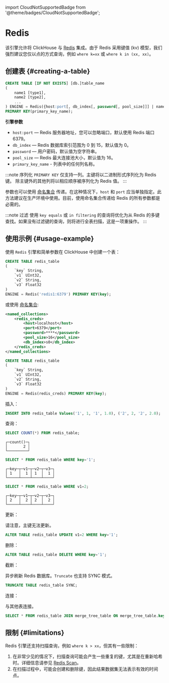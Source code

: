import CloudNotSupportedBadge from '@theme/badges/CloudNotSupportedBadge';

# Redis

<CloudNotSupportedBadge/>

该引擎允许将 ClickHouse 与 [Redis](https://redis.io/) 集成。由于 Redis 采用键值 (kv) 模型，我们强烈建议您仅以点的方式查询，例如 `where k=xx` 或 `where k in (xx, xx)`。

## 创建表 {#creating-a-table}

```sql
CREATE TABLE [IF NOT EXISTS] [db.]table_name
(
    name1 [type1],
    name2 [type2],
    ...
) ENGINE = Redis({host:port[, db_index[, password[, pool_size]]] | named_collection[, option=value [,..]] })
PRIMARY KEY(primary_key_name);
```

**引擎参数**

- `host:port` — Redis 服务器地址，您可以忽略端口，默认使用 Redis 端口 6379。
- `db_index` — Redis 数据库索引范围为 0 到 15，默认值为 0。
- `password` — 用户密码，默认值为空字符串。
- `pool_size` — Redis 最大连接池大小，默认值为 16。
- `primary_key_name` - 列表中的任何列名称。

:::note 序列化
`PRIMARY KEY` 仅支持一列。主键将以二进制形式序列化为 Redis 键。
除主键外的其他列将以相应顺序被序列化为 Redis 值。
:::

参数也可以使用 [命名集合](/operations/named-collections.md) 传递。在这种情况下，`host` 和 `port` 应当单独指定。此方法建议在生产环境中使用。目前，使用命名集合传递给 Redis 的所有参数都是必需的。

:::note 过滤
使用 `key equals` 或 `in filtering` 的查询将优化为从 Redis 的多键查找。如果没有过滤键的查询，则将进行全表扫描，这是一项重操作。
:::

## 使用示例 {#usage-example}

使用 `Redis` 引擎和简单参数在 ClickHouse 中创建一个表：

```sql
CREATE TABLE redis_table
(
    `key` String,
    `v1` UInt32,
    `v2` String,
    `v3` Float32
)
ENGINE = Redis('redis1:6379') PRIMARY KEY(key);
```

或使用 [命名集合](/operations/named-collections.md):

```xml
<named_collections>
    <redis_creds>
        <host>localhost</host>
        <port>6379</port>
        <password>****</password>
        <pool_size>16</pool_size>
        <db_index>s0</db_index>
    </redis_creds>
</named_collections>
```

```sql
CREATE TABLE redis_table
(
    `key` String,
    `v1` UInt32,
    `v2` String,
    `v3` Float32
)
ENGINE = Redis(redis_creds) PRIMARY KEY(key);
```

插入：

```sql
INSERT INTO redis_table Values('1', 1, '1', 1.0), ('2', 2, '2', 2.0);
```

查询：

```sql
SELECT COUNT(*) FROM redis_table;
```

```text
┌─count()─┐
│       2 │
└─────────┘
```

```sql
SELECT * FROM redis_table WHERE key='1';
```

```text
┌─key─┬─v1─┬─v2─┬─v3─┐
│ 1   │  1 │ 1  │  1 │
└─────┴────┴────┴────┘
```

```sql
SELECT * FROM redis_table WHERE v1=2;
```

```text
┌─key─┬─v1─┬─v2─┬─v3─┐
│ 2   │  2 │ 2  │  2 │
└─────┴────┴────┴────┘
```

更新：

请注意，主键无法更新。

```sql
ALTER TABLE redis_table UPDATE v1=2 WHERE key='1';
```

删除：

```sql
ALTER TABLE redis_table DELETE WHERE key='1';
```

截断：

异步刷新 Redis 数据库。`Truncate` 也支持 SYNC 模式。

```sql
TRUNCATE TABLE redis_table SYNC;
```

连接：

与其他表连接。

```sql
SELECT * FROM redis_table JOIN merge_tree_table ON merge_tree_table.key=redis_table.key;
```

## 限制 {#limitations}

Redis 引擎还支持扫描查询，例如 `where k > xx`，但其有一些限制：
1. 在非常少见的情况下，扫描查询可能会产生一些重复的键，尤其是在重新哈希时。详细信息请参见 [Redis Scan](https://github.com/redis/redis/blob/e4d183afd33e0b2e6e8d1c79a832f678a04a7886/src/dict.c#L1186-L1269)。
2. 在扫描过程中，可能会创建和删除键，因此结果数据集无法表示有效的时间点。
